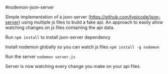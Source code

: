 #nodemon-json-server

Simple implementation of a json-server (https://github.com/typicode/json-server) using multiple js files to build a fake api.
An approach to easily allow watching changes on js files containing the api data. 

Run `npm install` to install json-server dependency

Install nodemon globally so you can watch js files `npm install -g nodemon`

Run the server `nodemon server.js`

Server is now watching every change you make on your api files.
